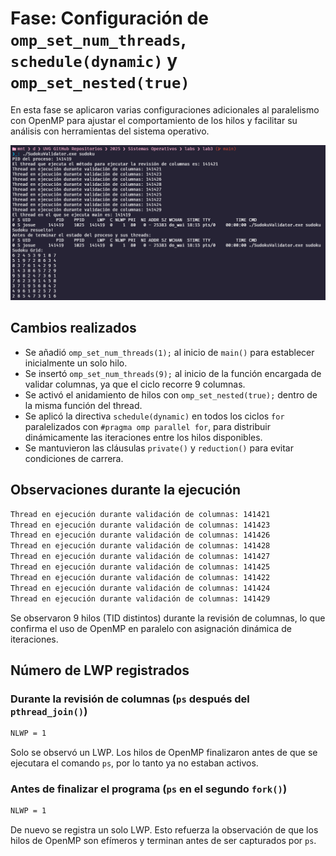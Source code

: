 # Fase: Configuración de `omp_set_num_threads`, `schedule(dynamic)` y `omp_set_nested(true)`

En esta fase se aplicaron varias configuraciones adicionales al paralelismo con OpenMP para ajustar el comportamiento de los hilos y facilitar su análisis con herramientas del sistema operativo.

![Resultado](../images/paralelismo2.png "Resultado")

## Cambios realizados

- Se añadió `omp_set_num_threads(1);` al inicio de `main()` para establecer inicialmente un solo hilo.
- Se insertó `omp_set_num_threads(9);` al inicio de la función encargada de validar columnas, ya que el ciclo recorre 9 columnas.
- Se activó el anidamiento de hilos con `omp_set_nested(true);` dentro de la misma función del thread.
- Se aplicó la directiva `schedule(dynamic)` en todos los ciclos `for` paralelizados con `#pragma omp parallel for`, para distribuir dinámicamente las iteraciones entre los hilos disponibles.
- Se mantuvieron las cláusulas `private()` y `reduction()` para evitar condiciones de carrera.

## Observaciones durante la ejecución

```bash
Thread en ejecución durante validación de columnas: 141421
Thread en ejecución durante validación de columnas: 141423
Thread en ejecución durante validación de columnas: 141426
Thread en ejecución durante validación de columnas: 141428
Thread en ejecución durante validación de columnas: 141427
Thread en ejecución durante validación de columnas: 141425
Thread en ejecución durante validación de columnas: 141422
Thread en ejecución durante validación de columnas: 141424
Thread en ejecución durante validación de columnas: 141429
```

Se observaron 9 hilos (TID distintos) durante la revisión de columnas, lo que confirma el uso de OpenMP en paralelo con asignación dinámica de iteraciones.

## Número de LWP registrados

### Durante la revisión de columnas (`ps` después del `pthread_join()`)

```bash
NLWP = 1
```

Solo se observó un LWP. Los hilos de OpenMP finalizaron antes de que se ejecutara el comando `ps`, por lo tanto ya no estaban activos.

### Antes de finalizar el programa (`ps` en el segundo `fork()`)

```bash
NLWP = 1
```

De nuevo se registra un solo LWP. Esto refuerza la observación de que los hilos de OpenMP son efímeros y terminan antes de ser capturados por `ps`.

